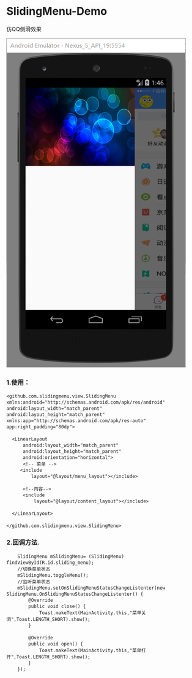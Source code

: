 # SlidingMenu-Demo
仿QQ侧滑效果


![](/screenshot/QQ.png)

### 1.使用：

  
    <github.com.slidingmenu.view.SlidingMenu
    xmlns:android="http://schemas.android.com/apk/res/android"
    android:layout_width="match_parent"
    android:layout_height="match_parent"
    xmlns:app="http://schemas.android.com/apk/res-auto"
    app:right_padding="80dp">

      <LinearLayout
          android:layout_width="match_parent"
          android:layout_height="match_parent"
          android:orientation="horizontal">
          <!-- 菜单 -->
         <include
             layout="@layout/menu_layout"></include>

          <!--内容-->
          <include
              layout="@layout/content_layout"></include>

      </LinearLayout>

    </github.com.slidingmenu.view.SlidingMenu>
    
    
    
 ### 2.回调方法.
        SlidingMenu mSlidingMenu= (SlidingMenu) findViewById(R.id.sliding_menu);
        //切换菜单状态
        mSlidingMenu.toggleMenu();
        //监听菜单状态
        mSlidingMenu.setOnSlidingMenuStatusChangeListenter(new SlidingMenu.OnSlidingMenuStatusChangeListenter() {
            @Override
            public void close() {
                Toast.makeText(MainActivity.this,"菜单关闭",Toast.LENGTH_SHORT).show();
            }

            @Override
            public void open() {
                Toast.makeText(MainActivity.this,"菜单打开",Toast.LENGTH_SHORT).show();
            }
        });
